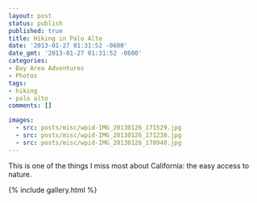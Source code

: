 ```yaml
---
layout: post
status: publish
published: true
title: Hiking in Palo Alto
date: '2013-01-27 01:31:52 -0600'
date_gmt: '2013-01-27 01:31:52 -0600'
categories:
- Bay Area Adventures
- Photos
tags:
- hiking
- palo alto
comments: []

images:
  - src: posts/misc/wpid-IMG_20130126_171529.jpg
  - src: posts/misc/wpid-IMG_20130126_171238.jpg
  - src: posts/misc/wpid-IMG_20130126_170948.jpg
---
```



This is one of the things I miss most about California: the easy access to nature.

{% include gallery.html %}
